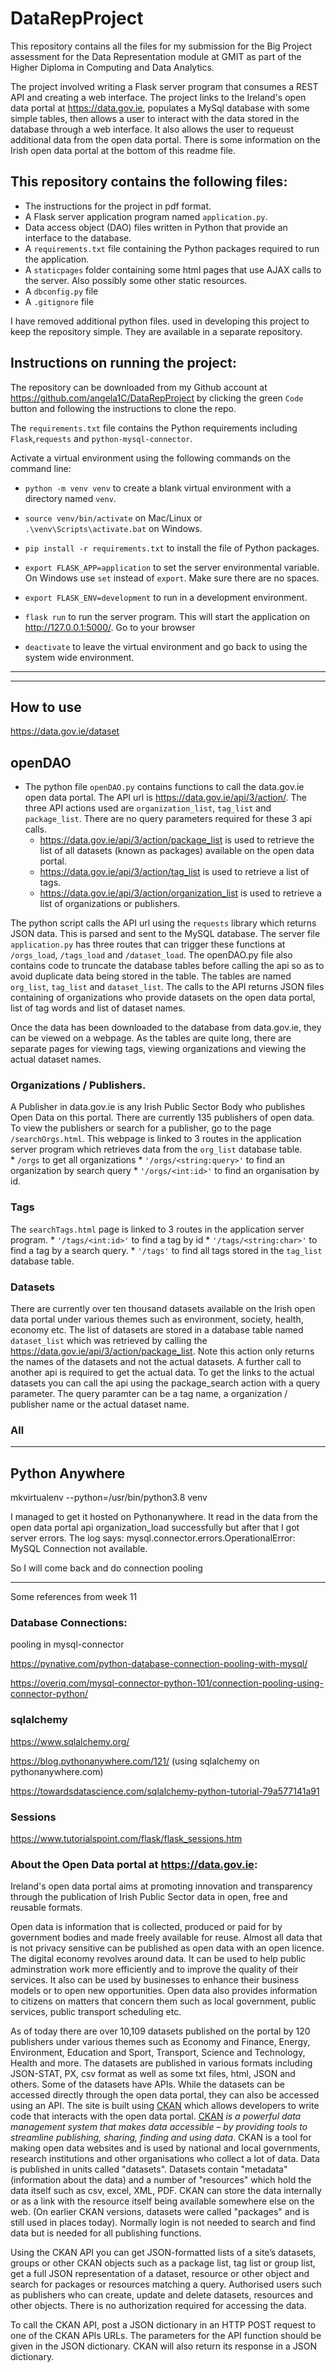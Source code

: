 # DataRepProject

This repository contains all the files for my submission for the Big Project assessment for the Data Representation module at GMIT as part of the Higher Diploma in Computing and Data Analytics.

The project involved writing a Flask server program that consumes a REST API and creating a web interface. The project links to the Ireland's open data portal at <https://data.gov.ie>, populates a MySql database with some simple tables, then allows a user to interact with the data stored in the database through a web interface. It also allows the user to requeust additional data from the open data portal. There is some information on the Irish open data portal at the bottom of this readme file.

## This repository contains the following files:

- The instructions for the project in pdf format.
- A Flask server application program named `application.py`.
- Data access object (DAO) files written in Python that provide an interface to the database.
- A `requirements.txt` file containing the Python packages required to run the application.
- A `staticpages` folder containing some html pages that use AJAX calls to the server. Also possibly some other static resources.
- A `dbconfig.py` file
- A `.gitignore` file

I have removed additional python files. used in developing this project to keep the repository simple. They are available in a separate repository.

## Instructions on running the project:

The repository can be downloaded from my Github account at https://github.com/angela1C/DataRepProject
by clicking the green `Code` button and following the instructions to clone the repo.


The `requirements.txt` file contains the Python requirements including `Flask`,`requests` and `python-mysql-connector`.

Activate a virtual environment using the following commands on the command line:

- `python -m venv venv` to create a blank virtual environment with a directory named `venv`.

- `source venv/bin/activate` on Mac/Linux or `.\venv\Scripts\activate.bat` on Windows.

- `pip install -r requirements.txt` to install the file of Python packages.

- `export FLASK_APP=application` to set the server environmental variable. On Windows use `set` instead of `export`. Make sure there are no spaces. 

- `export FLASK_ENV=development` to run in a development environment.

- `flask run` to run the server program. 
This will start the application on http://127.0.0.1:5000/. Go to your browser 





- `deactivate` to leave the virtual environment and go back to using the system wide environment.
 

---


---
## How to use
https://data.gov.ie/dataset
## openDAO
- The python file `openDAO.py` contains functions to call the data.gov.ie open data portal. The API url is https://data.gov.ie/api/3/action/. The three API actions used are `organization_list`, `tag_list` and `package_list`. There are no query parameters required for these 3 api calls.
    * https://data.gov.ie/api/3/action/package_list is used to retrieve the list of all datasets (known as packages) available on the open data portal.
    * https://data.gov.ie/api/3/action/tag_list is used to retrieve a list of tags.
    * https://data.gov.ie/api/3/action/organization_list is used to retrieve a list of organizations or publishers.

The python script calls the API url using the `requests` library which returns JSON data. This is parsed and sent to the MySQL database. The server file `application.py` has three routes that can trigger these functions at  `/orgs_load`, `/tags_load` and  `/dataset_load`. The openDAO.py file also contains code to truncate the database tables before calling the api so as to avoid duplicate data being stored in the table.  The tables are named `org_list`, `tag_list` and `dataset_list`.
The calls to the API returns JSON files containing  of organizations who provide datasets on the open data portal, list of tag words and list of dataset names.

Once the data has been downloaded to the database from data.gov.ie, they can be viewed on a webpage. As the tables are quite long, there are separate pages for viewing tags, viewing organizations and viewing the actual dataset names. 

### Organizations / Publishers.
A Publisher in data.gov.ie is any Irish Public Sector Body who publishes Open Data on this portal.
There are currently 135 publishers of open data. To view the publishers or search for a publisher, go to the page `/searchOrgs.html`. This webpage is linked to 3 routes in the application server program which retrieves data from the `org_list` database table.  
    * `/orgs` to get all organizations
    * `'/orgs/<string:query>'` to find an organization by search query
    *  `'/orgs/<int:id>'` to find an organisation by id.  

### Tags

The `searchTags.html` page is linked to 3 routes in the application server program. 
    * `'/tags/<int:id>'` to find a tag by id
    * `'/tags/<string:char>'` to find a tag by a search query.
    * `'/tags'` to find all tags stored in the `tag_list` database table.

### Datasets

There are currently over ten thousand datasets available on the Irish open data portal under various themes such as environment, society, health, economy etc. 
The list of datasets are stored in a database table named `dataset_list` which was retrieved by calling the https://data.gov.ie/api/3/action/package_list. Note this action only returns the names of the datasets and not the actual datasets. A further call to another api is required to get the actual data.
To get the links to the actual datasets you can call the api using the package_search action with a query parameter. The query paramter can be a tag name, a organization / publisher name or the actual dataset name.


### All




---
## Python Anywhere

mkvirtualenv --python=/usr/bin/python3.8 venv

I managed to get it hosted on Pythonanywhere. It read in the data from the open data portal api organization_load successfully but after that I got server errors.
The log says: mysql.connector.errors.OperationalError: MySQL Connection not available.

So I will come back and do connection pooling


---


Some references from week 11
### Database Connections:

pooling in mysql-connector

https://pynative.com/python-database-connection-pooling-with-mysql/

https://overiq.com/mysql-connector-python-101/connection-pooling-using-connector-python/

### sqlalchemy

https://www.sqlalchemy.org/

https://blog.pythonanywhere.com/121/ (using sqlalchemy on pythonanywhere.com)

https://towardsdatascience.com/sqlalchemy-python-tutorial-79a577141a91



### Sessions

https://www.tutorialspoint.com/flask/flask_sessions.htm


### About the Open Data portal at <https://data.gov.ie>:
Ireland's open data portal aims at promoting innovation and transparency through the publication of Irish Public Sector data in open, free and reusable formats. 

Open data is information that is collected, produced or paid for by government bodies and made freely available for reuse. Almost all data that is not privacy sensitive can be published as open data with an open licence. The digital economy revolves around data. It can be used to help public adminstration work more efficiently and to improve the quality of their services. It also can be used by businesses to enhance their business models or to open new opportunities. Open data also provides information to citizens on matters that concern them such as local government, public services, public transport scheduling etc.

As of today there are over 10,109 datasets published on the portal by 120 publishers under various themes such as Economy and Finance, Energy, Environment,  Education and Sport, Transport, Science and Technology, Health and more.
The datasets are published in various formats including JSON-STAT, PX, csv format as well as some txt files, html, JSON and others. Some of the datasets have APIs. While the datasets can be accessed directly through the open data portal, they can also be accessed using an API. The site is built using [CKAN](https://docs.ckan.org/en/latest/api/) which allows developers to write code that interacts with the open data portal. [CKAN](https://ckan.org) *is a powerful data management system that makes data accessible – by providing tools to streamline publishing, sharing, finding and using data*. CKAN is a tool for making open data websites and is used by national and local governments, research institutions and other organisations who collect a lot of data. Data is published in units called "datasets". Datasets contain "metadata" (information about the data) and a number of "resources" which hold the data itself such as csv, excel, XML, PDF. CKAN can store the data internally or as a link with the resource itself being available somewhere else on the web. (On earlier CKAN versions, datasets were called "packages" and is still used in places today). Normally login is not needed to search and find data but is needed for all publishing functions.

Using the CKAN API you can get JSON-formatted lists of a site’s datasets, groups or other CKAN objects such as a package list, tag list or group list, get a full JSON representation of a dataset, resource or other object and search for packages or resources matching a query. Authorised users such as publishers who can create, update and delete datasets, resources and other objects. There is no authorization required for accessing the data.

To call the CKAN API, post a JSON dictionary in an HTTP POST request to one of the CKAN APIs URLs. The parameters for the API function should be given in the JSON dictionary. CKAN will also return its response in a JSON dictionary.
